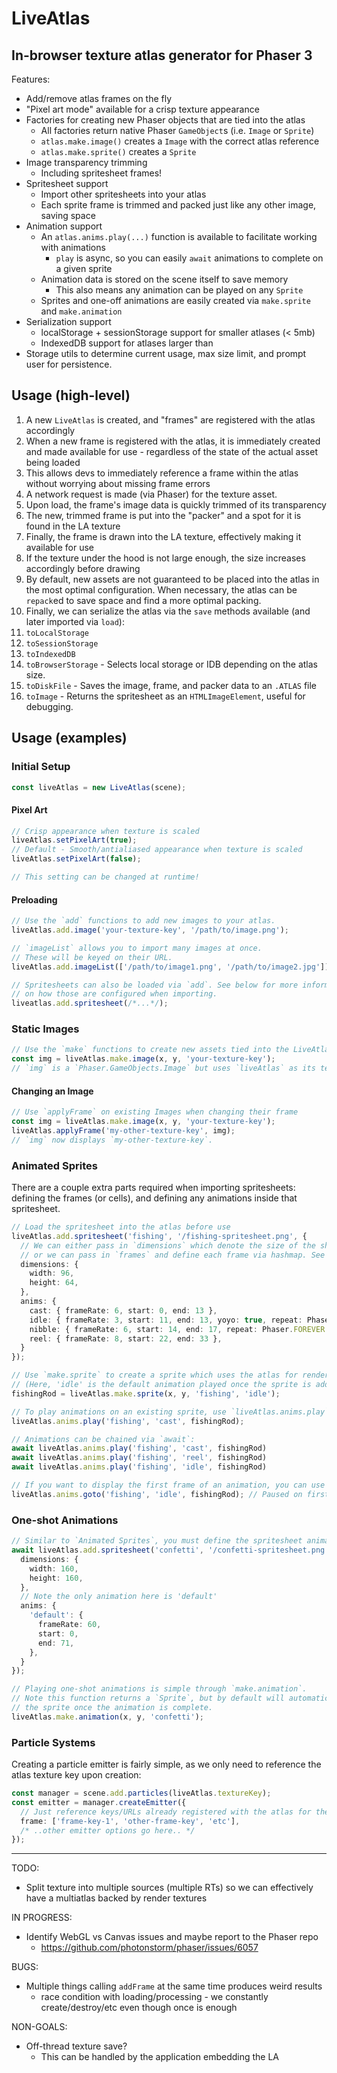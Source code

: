 # LiveAtlas
## In-browser texture atlas generator for Phaser 3

Features:
 - Add/remove atlas frames on the fly
 - "Pixel art mode" available for a crisp texture appearance
 - Factories for creating new Phaser objects that are tied into the atlas
   - All factories return native Phaser `GameObject`s (i.e. `Image` or `Sprite`)
   - `atlas.make.image()` creates a `Image` with the correct atlas reference
   - `atlas.make.sprite()` creates a `Sprite`
 - Image transparency trimming
    - Including spritesheet frames!
 - Spritesheet support
    - Import other spritesheets into your atlas
    - Each sprite frame is trimmed and packed just like any other image, saving space
  - Animation support
    - An `atlas.anims.play(...)` function is available to facilitate working with animations
      - `play` is async, so you can easily `await` animations to complete on a given sprite
    - Animation data is stored on the scene itself to save memory
      - This also means any animation can be played on any `Sprite`
    - Sprites and one-off animations are easily created via `make.sprite` and `make.animation`
 - Serialization support
    - localStorage + sessionStorage support for smaller atlases (< 5mb)
    - IndexedDB support for atlases larger than
 - Storage utils to determine current usage, max size limit, and prompt user for persistence.

## Usage (high-level)

1. A new `LiveAtlas` is created, and "frames" are registered with the atlas accordingly
1. When a new frame is registered with the atlas, it is immediately created and made available for use - regardless of the state of the actual asset being loaded
  1. This allows devs to immediately reference a frame within the atlas without worrying about missing frame errors
1. A network request is made (via Phaser) for the texture asset.
1. Upon load, the frame's image data is quickly trimmed of its transparency
1. The new, trimmed frame is put into the "packer" and a spot for it is found in the LA texture
1. Finally, the frame is drawn into the LA texture, effectively making it available for use
  1. If the texture under the hood is not large enough, the size increases accordingly before drawing
1. By default, new assets are not guaranteed to be placed into the atlas in the most optimal configuration. When necessary, the atlas can be `repack`ed to save space and find a more optimal packing.
1. Finally, we can serialize the atlas via the `save` methods available (and later imported via `load`):
  1. `toLocalStorage`
  1. `toSessionStorage`
  1. `toIndexedDB`
  1. `toBrowserStorage` - Selects local storage or IDB depending on the atlas size.
  1. `toDiskFile` - Saves the image, frame, and packer data to an `.ATLAS` file
  1. `toImage` - Returns the spritesheet as an `HTMLImageElement`, useful for debugging.


## Usage (examples)




### Initial Setup

```ts
const liveAtlas = new LiveAtlas(scene);
```

#### Pixel Art
```ts
// Crisp appearance when texture is scaled
liveAtlas.setPixelArt(true);
// Default - Smooth/antialiased appearance when texture is scaled
liveAtlas.setPixelArt(false);

// This setting can be changed at runtime!
```

#### Preloading
```ts
// Use the `add` functions to add new images to your atlas.
liveAtlas.add.image('your-texture-key', '/path/to/image.png');

// `imageList` allows you to import many images at once.
// These will be keyed on their URL.
liveAtlas.add.imageList(['/path/to/image1.png', '/path/to/image2.jpg']);

// Spritesheets can also be loaded via `add`. See below for more information
// on how those are configured when importing.
liveatlas.add.spritesheet(/*...*/);
```

### Static Images
```ts
// Use the `make` functions to create new assets tied into the LiveAtlas
const img = liveAtlas.make.image(x, y, 'your-texture-key');
// `img` is a `Phaser.GameObjects.Image` but uses `liveAtlas` as its texture.
```
#### Changing an Image
```ts
// Use `applyFrame` on existing Images when changing their frame
const img = liveAtlas.make.image(x, y, 'your-texture-key');
liveAtlas.applyFrame('my-other-texture-key', img);
// `img` now displays `my-other-texture-key`.
```


### Animated Sprites

There are a couple extra parts required when importing spritesheets: defining the frames (or cells), and defining any animations inside that spritesheet.

```ts
// Load the spritesheet into the atlas before use
liveAtlas.add.spritesheet('fishing', '/fishing-spritesheet.png', {
  // We can either pass in `dimensions` which denote the size of the sheet frames,
  // or we can pass in `frames` and define each frame via hashmap. See below for an example.
  dimensions: {
    width: 96,
    height: 64,
  },
  anims: {
    cast: { frameRate: 6, start: 0, end: 13 },
    idle: { frameRate: 3, start: 11, end: 13, yoyo: true, repeat: Phaser.FOREVER },
    nibble: { frameRate: 6, start: 14, end: 17, repeat: Phaser.FOREVER },
    reel: { frameRate: 8, start: 22, end: 33 },
  }
});

// Use `make.sprite` to create a sprite which uses the atlas for rendering + animation frames.
// (Here, 'idle' is the default animation played once the sprite is added to the scene.)
fishingRod = liveAtlas.make.sprite(x, y, 'fishing', 'idle');

// To play animations on an existing sprite, use `liveAtlas.anims.play`:
liveAtlas.anims.play('fishing', 'cast', fishingRod);

// Animations can be chained via `await`:
await liveAtlas.anims.play('fishing', 'cast', fishingRod)
await liveAtlas.anims.play('fishing', 'reel', fishingRod)
await liveAtlas.anims.play('fishing', 'idle', fishingRod)

// If you want to display the first frame of an animation, you can use `goto`:
liveAtlas.anims.goto('fishing', 'idle', fishingRod); // Paused on first frame of 'idle'
```

### One-shot Animations
```ts
// Similar to `Animated Sprites`, you must define the spritesheet animation beforehand:
await liveAtlas.add.spritesheet('confetti', '/confetti-spritesheet.png', {
  dimensions: {
    width: 160,
    height: 160,
  },
  // Note the only animation here is 'default'
  anims: {
    'default': {
      frameRate: 60,
      start: 0,
      end: 71,
    },
  }
});

// Playing one-shot animations is simple through `make.animation`.
// Note this function returns a `Sprite`, but by default will automatically destroy
// the sprite once the animation is complete.
liveAtlas.make.animation(x, y, 'confetti');
```

### Particle Systems

Creating a particle emitter is fairly simple, as we only need to reference the atlas texture key upon creation:
```ts
const manager = scene.add.particles(liveAtlas.textureKey);
const emitter = manager.createEmitter({
  // Just reference keys/URLs already registered with the atlas for the `frame` property
  frame: ['frame-key-1', 'other-frame-key', 'etc'],
  /* ..other emitter options go here.. */
});
```

---

TODO:
- Split texture into multiple sources (multiple RTs) so we can effectively have a multiatlas backed by render textures

IN PROGRESS:
- Identify WebGL vs Canvas issues and maybe report to the Phaser repo
  - https://github.com/photonstorm/phaser/issues/6057

BUGS:
- Multiple things calling `addFrame` at the same time produces weird results
  - race condition with loading/processing - we constantly create/destroy/etc even though once is enough

NON-GOALS:

- Off-thread texture save?
  - This can be handled by the application embedding the LA